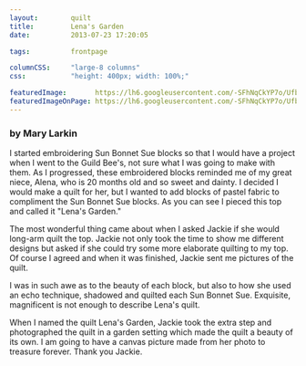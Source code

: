 ```yaml
---
layout:        quilt
title:         Lena's Garden
date:          2013-07-23 17:20:05

tags:          frontpage

columnCSS:     "large-8 columns"
css:           "height: 400px; width: 100%;"

featuredImage:       https://lh6.googleusercontent.com/-SFhNqCkYP7o/UfbFB1OfkKI/AAAAAAAAAQo/b2hEydnOlvk/w637/photo.jpg
featuredImageOnPage: https://lh6.googleusercontent.com/-SFhNqCkYP7o/UfbFB1OfkKI/AAAAAAAAAQo/b2hEydnOlvk/w1000/photo.jpg
---
```


### by Mary Larkin

I started embroidering Sun Bonnet Sue blocks so that I would have a project when I went to the Guild Bee's, not sure what I was going to make with them.  As I progressed, these embroidered blocks reminded me of my great niece, Alena, who is 20 months old and so sweet and dainty.  I decided I would make a quilt for her, but I wanted to add blocks of pastel fabric to compliment the Sun Bonnet Sue blocks.  As you can see I pieced this top and called it "Lena's Garden."

The most wonderful thing came about when I asked Jackie if she would long-arm quilt the top. Jackie not only took the time to show me different designs but asked if she could try some more elaborate quilting to my top. Of course I agreed and when it was finished, Jackie sent me pictures of the quilt.

I was in such awe as to the beauty of each block, but also to how she used an echo technique, shadowed and quilted each Sun Bonnet Sue.  Exquisite, magnificent is not enough to describe Lena's quilt.

When I named the quilt Lena's Garden, Jackie took the extra step and photographed the quilt in a garden setting which made the quilt a beauty of its own.  I am going to have a canvas picture made from her photo to treasure forever.   Thank you Jackie.
